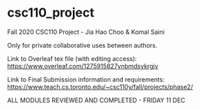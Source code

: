 # csc110_project
Fall 2020 CSC110 Project - Jia Hao Choo &amp; Komal Saini

Only for private collaborative uses between authors.

Link to Overleaf tex file (with editing access):
https://www.overleaf.com/1275915827ynbmdsykrgjv

Link to Final Submission information and requirements:
https://www.teach.cs.toronto.edu/~csc110y/fall/projects/phase2/

ALL MODULES REVIEWED AND COMPLETED - FRIDAY 11 DEC
